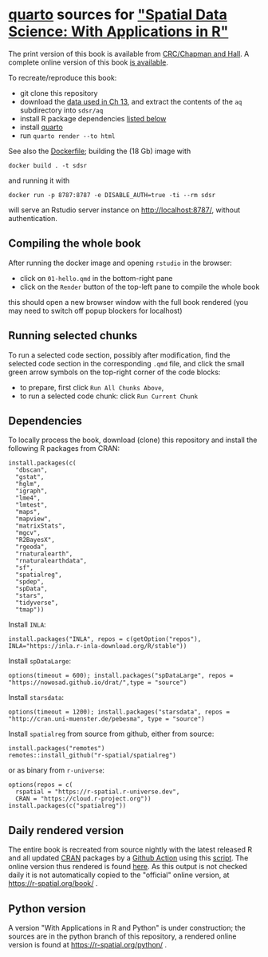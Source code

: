 # [quarto](https://quarto.org/) sources for ["Spatial Data Science: With Applications in R"](https://r-spatial.org/book)

The print version of this book is available from [CRC/Chapman and Hall](https://www.routledge.com/Spatial-Data-Science-With-Applications-in-R/Pebesma-Bivand/p/book/9781138311183). A complete online version of this book [is available](https://r-spatial.org/book).

To recreate/reproduce this book:

* git clone this repository
* download the [data used in Ch 13](https://uni-muenster.sciebo.de/s/8mEbeHPOX9GdAYn), and extract the contents of the `aq` subdirectory into `sdsr/aq`
* install R package dependencies [listed below](#dependencies)
* install [quarto](https://quarto.org/) 
* run `quarto render --to html`

See also the [Dockerfile](https://github.com/edzer/sdsr/tree/main/docker); building the (18 Gb) image with
```
docker build . -t sdsr
```
and running it with
```
docker run -p 8787:8787 -e DISABLE_AUTH=true -ti --rm sdsr
```
will serve an Rstudio server instance on <http://localhost:8787/>, without authentication.


## Compiling the whole book

After running the docker image and opening `rstudio` in the browser:

* click on `01-hello.qmd` in the bottom-right pane
* click on the `Render` button of the top-left pane to compile the whole book

this should open a new browser window with the full book rendered (you may need to switch off popup blockers for localhost)

## Running selected chunks 

To run a selected code section, possibly after modification, find the selected code section in the corresponding `.qmd` file, and click the small green arrow symbols on the top-right corner of the code blocks:

* to prepare, first click `Run All Chunks Above`,
* to run a selected code chunk: click `Run Current Chunk`

## Dependencies

To locally process the book, download (clone) this repository and install the following R packages from CRAN:

```
install.packages(c(
  "dbscan",
  "gstat",
  "hglm",
  "igraph",
  "lme4",
  "lmtest",
  "maps",
  "mapview",
  "matrixStats",
  "mgcv",
  "R2BayesX",
  "rgeoda",
  "rnaturalearth",
  "rnaturalearthdata",
  "sf",
  "spatialreg",
  "spdep",
  "spData",
  "stars",
  "tidyverse",
  "tmap"))
```

Install `INLA`:
```
install.packages("INLA", repos = c(getOption("repos"), INLA="https://inla.r-inla-download.org/R/stable"))
```

Install `spDataLarge`:
```
options(timeout = 600); install.packages("spDataLarge", repos = "https://nowosad.github.io/drat/",type = "source")
```
Install `starsdata`:
```
options(timeout = 1200); install.packages("starsdata", repos = "http://cran.uni-muenster.de/pebesma", type = "source")
```

Install `spatialreg` from source from github, either from source:
```
install.packages("remotes")
remotes::install_github("r-spatial/spatialreg")
```
or as binary from `r-universe`:
```
options(repos = c(
  rspatial = "https://r-spatial.r-universe.dev",
  CRAN = "https://cloud.r-project.org"))
install.packages(c("spatialreg"))
```

## Daily rendered version

The entire book is recreated from source nightly with the latest released R and all updated [CRAN]() packages by a [Github Action](https://github.com/edzer/sdsr/actions) using this [script](https://github.com/edzer/sdsr/blob/main/.github/workflows/publish.yml). The online version thus rendered is found [here](https://edzer.github.io/sdsr/). As this output is not checked daily it is not automatically copied to the "official" online version, at https://r-spatial.org/book/ .

## Python version

A version "With Applications in R and Python" is under construction; the sources are in the python branch of this repository, a rendered online version is found at https://r-spatial.org/python/ .
